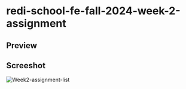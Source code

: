 # redi-school-fe-fall-2024-week-2-assignment
 
## Preview

## Screeshot
![Week2-assignment-list](https://github.com/user-attachments/assets/6c635ead-d868-48e1-ab61-cf4f5beca67e)

